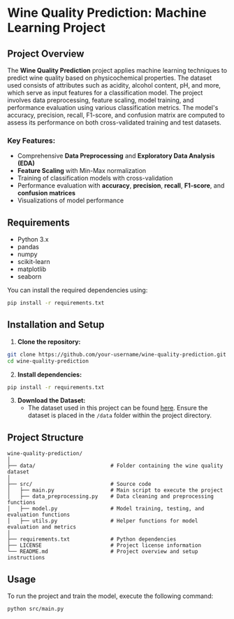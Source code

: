 # Wine Quality Prediction: Machine Learning Project

## Project Overview

The **Wine Quality Prediction** project applies machine learning techniques to predict wine quality based on physicochemical properties. The dataset used consists of attributes such as acidity, alcohol content, pH, and more, which serve as input features for a classification model. The project involves data preprocessing, feature scaling, model training, and performance evaluation using various classification metrics. The model's accuracy, precision, recall, F1-score, and confusion matrix are computed to assess its performance on both cross-validated training and test datasets.

### Key Features:
- Comprehensive **Data Preprocessing** and **Exploratory Data Analysis (EDA)**
- **Feature Scaling** with Min-Max normalization
- Training of classification models with cross-validation
- Performance evaluation with **accuracy**, **precision**, **recall**, **F1-score**, and **confusion matrices**
- Visualizations of model performance

## Requirements

- Python 3.x
- pandas
- numpy
- scikit-learn
- matplotlib
- seaborn

You can install the required dependencies using:

```bash
pip install -r requirements.txt
```


## Installation and Setup

1. **Clone the repository:**

```bash
git clone https://github.com/your-username/wine-quality-prediction.git
cd wine-quality-prediction
```

2. **Install dependencies:**

```bash
pip install -r requirements.txt
```

3. **Download the Dataset:**
   - The dataset used in this project can be found [here](https://archive.ics.uci.edu/ml/datasets/Wine+Quality). Ensure the dataset is placed in the `/data` folder within the project directory.

## Project Structure

```
wine-quality-prediction/
│
├── data/                        # Folder containing the wine quality dataset
│
├── src/                         # Source code
│   ├── main.py                  # Main script to execute the project
│   ├── data_preprocessing.py    # Data cleaning and preprocessing functions
│   ├── model.py                 # Model training, testing, and evaluation functions
│   ├── utils.py                 # Helper functions for model evaluation and metrics
│
├── requirements.txt             # Python dependencies
├── LICENSE                      # Project license information
└── README.md                    # Project overview and setup instructions
```

## Usage

To run the project and train the model, execute the following command:

```bash
python src/main.py
```
